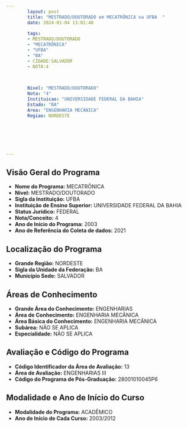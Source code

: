 ```yaml
---
        layout: post
        title: "MESTRADO/DOUTORADO em MECATRÔNICA na UFBA  "
        date: 2024-01-04 13:01:48
     
        tags:
        - MESTRADO/DOUTORADO
        - "MECATRÔNICA"
        - "UFBA"
        - "BA"
        - CIDADE:SALVADOR
        - NOTA:4
        
       

        Nivel: "MESTRADO/DOUTORADO"
        Nota: "4"
        Instituicao: "UNIVERSIDADE FEDERAL DA BAHIA"
        Estado: "BA"
        Area: "ENGENHARIA MECÂNICA"
        Regiao: NORDESTE
        
        
        
        
        
        
---
```

## Visão Geral do Programa
- **Nome do Programa:** MECATRÔNICA
- **Nível:** MESTRADO/DOUTORADO
- **Sigla da Instituição:** UFBA
- **Instituição de Ensino Superior:** UNIVERSIDADE FEDERAL DA BAHIA
- **Status Jurídico:** FEDERAL
- **Nota/Conceito:** 4
- **Ano de Início do Programa:** 2003
- **Ano de Referência do Coleta de dados:** 2021

## Localização do Programa
- **Grande Região:** NORDESTE
- **Sigla da Unidade da Federação:** BA
- **Município Sede:** SALVADOR

## Áreas de Conhecimento
- **Grande Área do Conhecimento:** ENGENHARIAS
- **Área de Conhecimento:** ENGENHARIA MECÂNICA
- **Área Básica do Conhecimento:** ENGENHARIA MECÂNICA
- **Subárea:** NÃO SE APLICA
- **Especialidade:** NÃO SE APLICA

## Avaliação e Código do Programa
- **Código Identificador da Área de Avaliação:** 13
- **Área de Avaliação:** ENGENHARIAS III
- **Código do Programa de Pós-Graduação:** 28001010045P6


## Modalidade e Ano de Início do Curso
- **Modalidade do Programa:** ACADÊMICO
- **Ano de Início de Cada Curso:** 2003/2012
